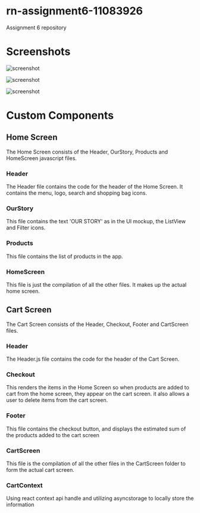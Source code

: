 # rn-assignment6-11083926
Assignment 6 repository

# Screenshots
![screenshot](https://github.com/Ekow-Davis/rn-assignment6-11083926/assets/152081404/c37aa069-a404-4bb0-bef1-18b2e2295920)

![screenshot](https://github.com/Ekow-Davis/rn-assignment6-11083926/assets/152081404/95fc4227-c0bb-47b0-a27f-119989fba618)

![screenshot](https://github.com/Ekow-Davis/rn-assignment6-11083926/assets/152081404/06b35d56-9be7-4da0-92ce-e8feec5b8a51)

# Custom Components
## Home Screen
The Home Screen consists of the Header, OurStory, Products and HomeScreen javascript files.

### Header
The Header file contains the code for the header of the Home Screen. It contains the menu, logo, search and shopping bag icons.

### OurStory
This file contains the text 'OUR STORY' as in the UI mockup, the ListView and Filter icons.

### Products
This file contains the list of products in the app.

### HomeScreen
This file is just the compilation of all the other files. It makes up the actual home screen.


## Cart Screen
The Cart Screen consists of the Header, Checkout, Footer and CartScreen files.

### Header
The Header.js file contains the code for the header of the Cart Screen. 

### Checkout
This renders the items in the Home Screen so when products are added to cart from the home screen, they appear on the cart screen. it also allows a user to delete items from the cart screen.

### Footer
This file contains the checkout button, and displays the estimated sum of the products added to the cart screen

### CartScreen
This file is the compilation of all the other files in the CartScreen folder to form the actual cart screen.

### CartContext
Using react context api handle and utilizing asyncstorage to locally store the information

